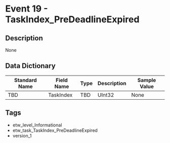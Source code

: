 # Event 19 - TaskIndex_PreDeadlineExpired

## Description
None

## Data Dictionary
|Standard Name|Field Name|Type|Description|Sample Value|
|---|---|---|---|---|
|TBD|TaskIndex|TBD|UInt32|None|None|

## Tags
* etw_level_Informational
* etw_task_TaskIndex_PreDeadlineExpired
* version_1